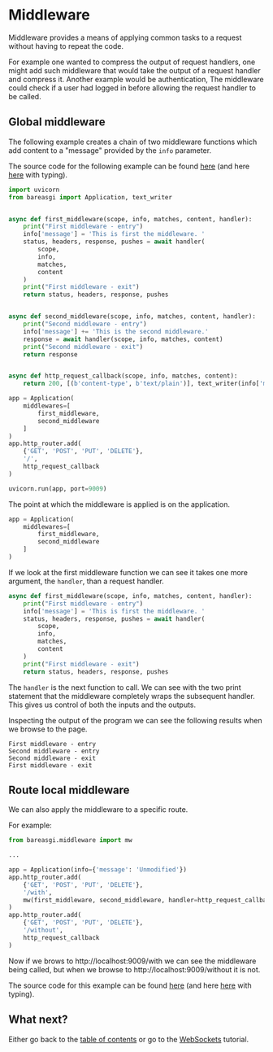 # Middleware

Middleware provides a means of applying common tasks to a request without having
to repeat the code.

For example one wanted to compress the output of request handlers, one might
add such middleware that would take the output of a request handler and compress
it. Another example would be authentication, The middleware could check if a
user had logged in before allowing the request handler to be called.

## Global middleware

The following example creates a chain of two middleware functions which add
content to a "message" provided by the `info` parameter.

The source code for the following example can be found
[here](../examples/global_middleware.py)
(and here [here](../examples/global_middleware.py) with typing).

```python
import uvicorn
from bareasgi import Application, text_writer


async def first_middleware(scope, info, matches, content, handler):
    print("First middleware - entry")
    info['message'] = 'This is first the middleware. '
    status, headers, response, pushes = await handler(
        scope,
        info,
        matches,
        content
    )
    print("First middleware - exit")
    return status, headers, response, pushes


async def second_middleware(scope, info, matches, content, handler):
    print("Second middleware - entry")
    info['message'] += 'This is the second middleware.'
    response = await handler(scope, info, matches, content)
    print("Second middleware - exit")
    return response


async def http_request_callback(scope, info, matches, content):
    return 200, [(b'content-type', b'text/plain')], text_writer(info['message'])

app = Application(
    middlewares=[
        first_middleware,
        second_middleware
    ]
)
app.http_router.add(
    {'GET', 'POST', 'PUT', 'DELETE'},
    '/',
    http_request_callback
)

uvicorn.run(app, port=9009)
```

The point at which the middleware is applied is on the application.

```python
app = Application(
    middlewares=[
        first_middleware,
        second_middleware
    ]
)
```

If we look at the first middleware function we can see it takes one more
argument, the `handler`, than a request handler.

```python
async def first_middleware(scope, info, matches, content, handler):
    print("First middleware - entry")
    info['message'] = 'This is first the middleware. '
    status, headers, response, pushes = await handler(
        scope,
        info,
        matches,
        content
    )
    print("First middleware - exit")
    return status, headers, response, pushes
```

The `handler` is the next function to call. We can see with the two print
statement that the middleware completely wraps the subsequent handler. This
gives us control of both the inputs and the outputs.

Inspecting the output of the program we can see the following results when we
browse to the page.

```
First middleware - entry
Second middleware - entry
Second middleware - exit
First middleware - exit
```
## Route local middleware

We can also apply the middleware to a specific route.

For example:

```python
from bareasgi.middleware import mw

...

app = Application(info={'message': 'Unmodified'})
app.http_router.add(
    {'GET', 'POST', 'PUT', 'DELETE'},
    '/with',
    mw(first_middleware, second_middleware, handler=http_request_callback)
)
app.http_router.add(
    {'GET', 'POST', 'PUT', 'DELETE'},
    '/without',
    http_request_callback
)
```

Now if we brows to http://localhost:9009/with we can see the middleware being
called, but when we browse to http://localhost:9009/without it is not.

The source code for this example can be found
[here](../examples/local_middleware.py)
(and here [here](../examples/local_middleware.py) with typing).

## What next?

Either go back to the [table of contents](../README.md#table-of-contents) or go
to the [WebSockets](websockets.md) tutorial.
